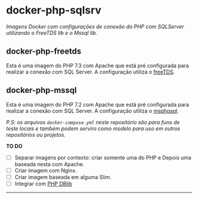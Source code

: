 # docker-php-sqlsrv

*Imagens Docker com configurações de conexão do PHP com SQLServer utilizando o FreeTDS lib e o Mssql lib.*

## docker-php-freetds

Esta é uma imagem do PHP 7.3 com Apache que está pré configurada para realizar a conexão com SQL Server. A configuração utiliza o [freeTDS](http://www.freetds.org/).

## docker-php-mssql

Esta é uma imagem do PHP 7.2 com Apache que está pré configurada para realizar a conexão com SQL Server. A configuração utiliza o [msphpsql](https://github.com/Microsoft/msphpsql).

*P.S: os arquivos `docker-compose.yml` neste repositório são para funs de teste locais e também podem serviro como modelo para uso em outros repositórios ou projetos.*

**TO DO**

- [ ] Separar imagens por contexto: criar somente uma do PHP e Depois uma baseada nesta com Apache.
- [ ] Criar imagem com Nginx.
- [ ] Criar imagem baseada em alguma Slim.
- [ ] Integrar com [PHP DBlib](http://php.net/manual/en/ref.pdo-dblib.php)

--------------------------------------------------
